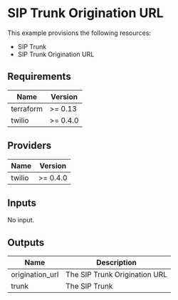 # SIP Trunk Origination URL

This example provisions the following resources:

- SIP Trunk
- SIP Trunk Origination URL

## Requirements

| Name      | Version  |
| --------- | -------- |
| terraform | >= 0.13  |
| twilio    | >= 0.4.0 |

## Providers

| Name   | Version  |
| ------ | -------- |
| twilio | >= 0.4.0 |

## Inputs

No input.

## Outputs

| Name            | Description                   |
| --------------- | ----------------------------- |
| origination_url | The SIP Trunk Origination URL |
| trunk           | The SIP Trunk                 |
